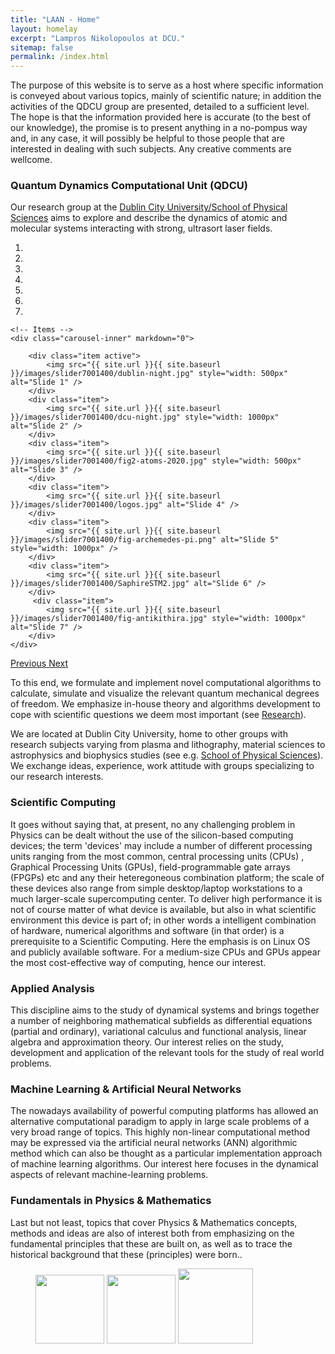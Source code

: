 ```yaml
---
title: "LAAN - Home"
layout: homelay
excerpt: "Lampros Nikolopoulos at DCU."
sitemap: false
permalink: /index.html
---
```


The purpose of this website is to serve as a host where specific information is conveyed about various topics, mainly of scientific nature; in addition the activities of the QDCU 
group are presented, detailed to a sufficient level.  The hope is that the information provided here is accurate (to the best of our knowledge),  the promise is to present anything in a no-pompus way and, in any case, it will possibly be helpful to those people that are interested in dealing with such subjects. Any creative comments are wellcome.     

### Quantum Dynamics Computational Unit (QDCU)
Our research group at the [Dublin City University/School of Physical Sciences](https://www.dcu.ie/) aims to explore and describe the dynamics of atomic and molecular systems interacting with strong, ultrasort laser fields. 


<div markdown="0" id="carousel" class="carousel slide" data-ride="carousel" data-interval="5000" data-pause="hover" >
    <!-- Menu -->
    <ol class="carousel-indicators">
        <li data-target="#carousel" data-slide-to="0" class="active"></li>
        <li data-target="#carousel" data-slide-to="1"></li>
        <li data-target="#carousel" data-slide-to="2"></li>
        <li data-target="#carousel" data-slide-to="3"></li>
        <li data-target="#carousel" data-slide-to="4"></li>
        <li data-target="#carousel" data-slide-to="5"></li>
        <li data-target="#carousel" data-slide-to="6"></li>
    </ol>

    <!-- Items -->
    <div class="carousel-inner" markdown="0">
    
        <div class="item active">
            <img src="{{ site.url }}{{ site.baseurl }}/images/slider7001400/dublin-night.jpg" style="width: 500px" alt="Slide 1" />
        </div>
        <div class="item">
            <img src="{{ site.url }}{{ site.baseurl }}/images/slider7001400/dcu-night.jpg" style="width: 1000px"  alt="Slide 2" />
        </div>
        <div class="item">
            <img src="{{ site.url }}{{ site.baseurl }}/images/slider7001400/fig2-atoms-2020.jpg" style="width: 500px" alt="Slide 3" />
        </div>
        <div class="item">
            <img src="{{ site.url }}{{ site.baseurl }}/images/slider7001400/logos.jpg" alt="Slide 4" />
        </div>
        <div class="item">
            <img src="{{ site.url }}{{ site.baseurl }}/images/slider7001400/fig-archemedes-pi.png" alt="Slide 5" style="width: 1000px" />
        </div>
        <div class="item">
            <img src="{{ site.url }}{{ site.baseurl }}/images/slider7001400/SaphireSTM2.jpg" alt="Slide 6" />
        </div>       
         <div class="item">
            <img src="{{ site.url }}{{ site.baseurl }}/images/slider7001400/fig-antikithira.jpg" style="width: 1000px" alt="Slide 7" />
        </div>
    </div>
  <a class="left carousel-control" href="#carousel" role="button" data-slide="prev">
    <span class="glyphicon glyphicon-chevron-left" aria-hidden="true"></span>
    <span class="sr-only">Previous</span>
  </a>
  <a class="right carousel-control" href="#carousel" role="button" data-slide="next">
    <span class="glyphicon glyphicon-chevron-right" aria-hidden="true"></span>
    <span class="sr-only">Next</span>
  </a>
</div>


To this end, we formulate and implement novel computational algorithms to calculate, simulate and visualize the relevant quantum mechanical degrees of freedom. We emphasize in-house theory and algorithms development to cope with scientific questions we deem most important (see [Research](research)).

We are located at Dublin City University,  home to other groups with research subjects varying from plasma and lithography, material sciences to astrophysics and biophysics studies (see e.g. [School of Physical Sciences](https://www.dcu.ie/physics)). We exchange ideas, experience, work attitude with groups specializing to our research interests.

### Scientific Computing 

It goes without saying that, at present, no any challenging problem in Physics can be dealt without the use of the silicon-based computing devices; the term 'devices' may include a number of different processing units ranging from the most common, central processing units (CPUs) , Graphical Processing Units (GPUs), field-programmable gate arrays (FPGPs) etc and any their heteregoneous combination platform; the scale of these devices also range from simple desktop/laptop workstations to a much larger-scale supercomputing center. To deliver high performance it is not of course matter of what device is available, but also in what scientific environment this device is part of; in other words a intelligent combination of hardware, numerical algorithms and software (in that order) is a prerequisite to a Scientific Computing. 
Here the emphasis is on Linux OS and publicly available software. For a medium-size CPUs and GPUs appear the most cost-effective way of computing, hence our interest.

### Applied Analysis
This discipline aims to the study of dynamical systems and brings together a number of neighboring mathematical subfields as differential equations (partial and ordinary), variational calculus and functional analysis, linear algebra and approximation theory. Our interest relies on the study, development and application of the relevant tools for the study of real world problems.  

### Machine Learning & Artificial Neural Networks 

The nowadays availability of powerful computing platforms has allowed an alternative computational paradigm  to apply in  large scale problems of a very broad range of topics. This  highly non-linear computational method may be expressed via the artificial neural networks (ANN) algorithmic method which can also be thought as a particular implementation approach of  machine learning algorithms. Our interest here focuses in the dynamical aspects of relevant machine-learning problems.    

### Fundamentals in  Physics &  Mathematics 
Last but not least, topics that cover Physics & Mathematics concepts, methods and ideas  are also of interest both from emphasizing on the  fundamental principles that these are built on, as well as to trace the historical background that these (principles) were born..  

<figure class="fourth">
  <img src="{{ site.url }}{{ site.baseurl }}/images/logopic/Logo_DCU.png" style="width: 110px">
  <img src="{{ site.url }}{{ site.baseurl }}/images/logopic/Logo_IRC.jpg" style="width: 110px">
  <img src="{{ site.url }}{{ site.baseurl }}/images/logopic/Logo_COST.jpg" style="width: 120px">
<!---  <img src="{{ site.url }}{{ site.baseurl }}/images/logopic/Logo_ERC.jpg" style="width: 110px"> --->
</figure>
